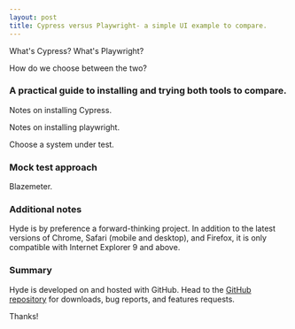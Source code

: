 ```yaml
---
layout: post
title: Cypress versus Playwright- a simple UI example to compare.
---
```


What's Cypress?
What's Playwright?

How do we choose between the two?

### A practical guide to installing and trying both tools to compare.

Notes on installing Cypress.

Notes on installing playwright.

Choose a system under test.


### Mock test approach

Blazemeter.

### Additional notes

Hyde is by preference a forward-thinking project. In addition to the latest versions of Chrome, Safari (mobile and desktop), and Firefox, it is only compatible with Internet Explorer 9 and above.

### Summary

Hyde is developed on and hosted with GitHub. Head to the <a href="https://github.com/poole/hyde">GitHub repository</a> for downloads, bug reports, and features requests.

Thanks!
